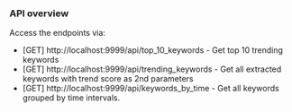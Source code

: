 ### API overview

Access the endpoints via:

- [GET] http://localhost:9999/api/top_10_keywords - Get top 10 trending keywords
- [GET] http://localhost:9999/api/trending_keywords - Get all extracted keywords with trend score as 2nd parameters
- [GET] http://localhost:9999/api/keywords_by_time - Get all keywords grouped by time intervals.
